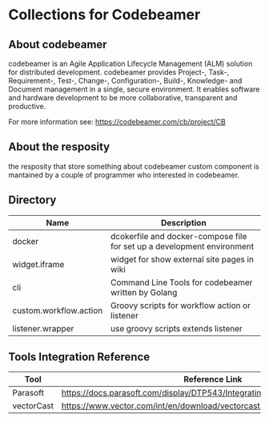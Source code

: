 # Collections for Codebeamer

## About codebeamer

codebeamer is an Agile Application Lifecycle Management (ALM) solution for distributed development.
codebeamer provides Project-, Task-, Requirement-, Test-, Change-, Configuration-, Build-, Knowledge- and Document management in a single, secure environment. It enables software and hardware development to be more collaborative, transparent and productive.

For more information see: <https://codebeamer.com/cb/project/CB>

## About the resposity

the resposity that store something about codebeamer custom component is mantained by a couple of programmer who interested in codebeamer.

## Directory

|Name                   |Description                                                            |
|-----------------------|-----------------------------------------------------------------------|
|docker                 |dcokerfile and docker-compose file for set up a development environment|
|widget.iframe          |widget for show external site pages in wiki                            |
|cli                    |Command Line Tools for codebeamer written by Golang                    |
|custom.workflow.action |Groovy scripts for workflow action or listener                         |
|listener.wrapper       |use groovy scripts extends listener                                    |

## Tools Integration Reference

|Tool                   |Reference Link                                                             |
|-----------------------|---------------------------------------------------------------------------|
|Parasoft               |<https://docs.parasoft.com/display/DTP543/Integrating+with+CodeBeamer+ALM> |
|vectorCast             |<https://www.vector.com/int/en/download/vectorcast-codebeamer-integration/>|
